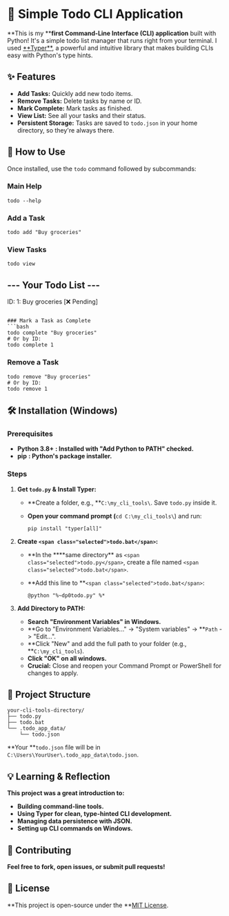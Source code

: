 # 📝 Simple Todo CLI Application

**This is my \*\***first Command-Line Interface (CLI) application** built with Python! It's a simple todo list manager that runs right from your terminal. I used [**Typer\*\*](https://typer.tiangolo.com/ "null"), a powerful and intuitive library that makes building CLIs easy with Python's type hints.

## ✨ Features

- **Add Tasks:** Quickly add new todo items.
- **Remove Tasks:** Delete tasks by name or ID.
- **Mark Complete:** Mark tasks as finished.
- **View List:** See all your tasks and their status.
- **Persistent Storage:** Tasks are saved to `todo.json` in your home directory, so they're always there.

## 🚀 How to Use

Once installed, use the `todo` command followed by subcommands:

### Main Help

```
todo --help

```

### Add a Task

```
todo add "Buy groceries"

```

### View Tasks

```
todo view

```

## --- Your Todo List ---

ID: 1: Buy groceries [❌ Pending]

````

### Mark a Task as Complete
```bash
todo complete "Buy groceries"
# Or by ID:
todo complete 1

````

### Remove a Task

```
todo remove "Buy groceries"
# Or by ID:
todo remove 1

```

## 🛠️ Installation (Windows)

### Prerequisites

- **Python 3.8+** **: Installed with "Add Python to PATH" checked.**
- **pip** **: Python's package installer.**

### Steps

1. **Get `todo.py` & Install Typer:**

   - **Create a folder, e.g., **`C:\my_cli_tools\`. Save `todo.py` inside it.
   - **Open your command prompt (**`cd C:\my_cli_tools\`) and run:

     ```
     pip install "typer[all]"

     ```

2. **Create `<span class="selected">todo.bat</span>`:**

   - **In the \*\***same directory\*\* as `<span class="selected">todo.py</span>`, create a file named `<span class="selected">todo.bat</span>`.
   - **Add this line to **`<span class="selected">todo.bat</span>`:

     ```
     @python "%~dp0todo.py" %*

     ```

3. **Add Directory to PATH:**
   - **Search "Environment Variables" in Windows.**
   - **Go to "Environment Variables..." -> "System variables" -> **`Path` -> "Edit...".
   - **Click "New" and add the full path to your folder (e.g., **`C:\my_cli_tools`).
   - **Click "OK" on all windows.**
   - **Crucial:** Close and reopen your Command Prompt or PowerShell for changes to apply.

## 📁 Project Structure

```
your-cli-tools-directory/
├── todo.py
├── todo.bat
└── .todo_app_data/
    └── todo.json

```

**Your **`todo.json` file will be in `C:\Users\YourUser\.todo_app_data\todo.json`.

## 💡 Learning & Reflection

**This project was a great introduction to:**

- **Building command-line tools.**
- **Using Typer for clean, type-hinted CLI development.**
- **Managing data persistence with JSON.**
- **Setting up CLI commands on Windows.**

## 🙌 Contributing

**Feel free to fork, open issues, or submit pull requests!**

## 📄 License

**This project is open-source under the **[MIT License](LICENSE "null").
